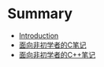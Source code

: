 # Summary

* [Introduction](README.md)
* [面向非初学者的C笔记](mian-xiang-fei-chu-xue-zhe-de-c-bi-ji.md)
* [面向非初学者的C++笔记](mian-xiang-fei-chu-xue-zhe-de-c-bi-ji.md)

